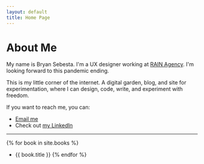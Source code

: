 ```yaml
---
layout: default
title: Home Page
---
```

# About Me
My name is Bryan Sebesta. I'm a UX designer working at [RAIN Agency](http://www.rain.agency). I'm looking forward to this pandemic ending.

This is my little corner of the internet. A digital garden, blog, and site for experimentation, where I can design, code, write, and experiment with freedom.

If you want to reach me, you can:
* [Email me](mailto:hello@bryansebesta.com)
* Check out [my LinkedIn](https://www.linkedin.com/in/bryansebesta/)

---

{% for book in site.books %}
* {{ book.title }}
{% endfor %}